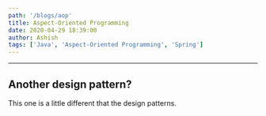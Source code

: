 ```yaml
---
path: '/blogs/aop'
title: Aspect-Oriented Programming
date: 2020-04-29 18:39:00
author: Ashish
tags: ['Java', 'Aspect-Oriented Programming', 'Spring']
---
```


***

## Another design pattern?
This one is a little different that the design patterns.
